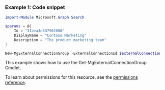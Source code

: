 ### Example 1: Code snippet

```powershellImport-Module Microsoft.Graph.Search

$params = @{
	Id = "31bea3d537902000"
	DisplayName = "Contoso Marketing"
	Description = "The product marketing team"
}

New-MgExternalConnectionGroup -ExternalConnectionId $externalConnectionId -BodyParameter $params
```
This example shows how to use the Get-MgExternalConnectionGroup Cmdlet.
To learn about permissions for this resource, see the [permissions reference](/graph/permissions-reference).

